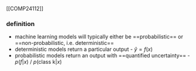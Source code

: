 [[COMP24112]]

### definition

- machine learning models will typically either be ==probabilistic== or ==non-probabilistic, i.e. deterministic==
- deterministic models return a particular output - $\hat{y} = f(x)$
- probabilistic models return an output with ==quantified uncertainty== - $p(f|x)$ / $p(\textrm{class k}|x)$
